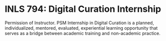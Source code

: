 # INLS 794: Digital Curation Internship

Permission of Instructor. PSM Internship in Digital Curation is a planned, individualized, mentored, evaluated, experiential learning opportunity that serves as a bridge between academic training and non-academic practice.